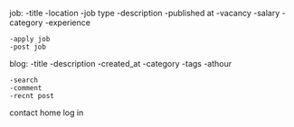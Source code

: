 job:
    -title
    -location
    -job type
    -description
    -published at
    -vacancy
    -salary
    -category
    -experience

    -apply job
    -post job
blog:
    -title
    -description
    -created_at
    -category
    -tags
    -athour

    -search
    -comment
    -recnt post

contact
home
log in